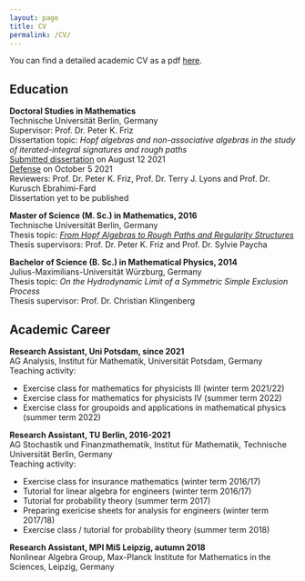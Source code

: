 ```yaml
---
layout: page
title: CV
permalink: /CV/
---
```


You can find a detailed academic CV as a pdf [here](/files/RosaPreissCV.pdf).

## Education


__Doctoral Studies in Mathematics__  
Technische Universität Berlin, Germany  
Supervisor: Prof. Dr. Peter K. Friz  
Dissertation topic: _Hopf algebras and non-associative algebras in the study of iterated-integral signatures and rough paths_  
[Submitted dissertation](/files/RosaPreissSubmittedDissertation.pdf) on August 12 2021  
[Defense](/files/RosaPreissDefenseSlides.pdf) on October 5 2021  
Reviewers: Prof. Dr. Peter K. Friz, Prof. Dr. Terry J. Lyons and Prof. Dr. Kurusch Ebrahimi-Fard  
Dissertation yet to be published


__Master of Science (M. Sc.) in Mathematics, 2016__  
Technische Universität Berlin, Germany  
Thesis topic: [_From Hopf Algebras to Rough Paths and Regularity Structures_](/files/HopfAlgebrasRoughPathsRegularityStructures.pdf)  
Thesis supervisors: Prof. Dr. Peter K. Friz and Prof. Dr. Sylvie Paycha

__Bachelor of Science (B. Sc.) in Mathematical Physics, 2014__  
Julius-Maximilians-Universität Würzburg, Germany  
Thesis topic: _On the Hydrodynamic Limit of a Symmetric Simple Exclusion Process_  
Thesis supervisor: Prof. Dr. Christian Klingenberg

## Academic Career

__Research Assistant, Uni Potsdam, since 2021__  
AG Analysis, Institut für Mathematik, Universität Potsdam, Germany  
Teaching activity:
* Exercise class for mathematics for physicists III (winter term 2021/22)
* Exercise class for mathematics for physicists IV (summer term 2022)
* Exercise class for groupoids and applications in mathematical physics (summer term 2022)

__Research Assistant, TU Berlin, 2016-2021__  
AG Stochastik und Finanzmathematik, Institut für Mathematik, Technische Universität Berlin, Germany  
Teaching activity:
* Exercise class for insurance mathematics (winter term 2016/17)
* Tutorial for linear algebra for engineers (winter term 2016/17)
* Tutorial for probability theory (summer term 2017)
* Preparing exericise sheets for analysis for engineers (winter term 2017/18)
* Exercise class / tutorial for probability theory (summer term 2018)

__Research Assistant, MPI MiS Leipzig, autumn 2018__  
Nonlinear Algebra Group, Max-Planck Institute for Mathematics in the Sciences, Leipzig, Germany
